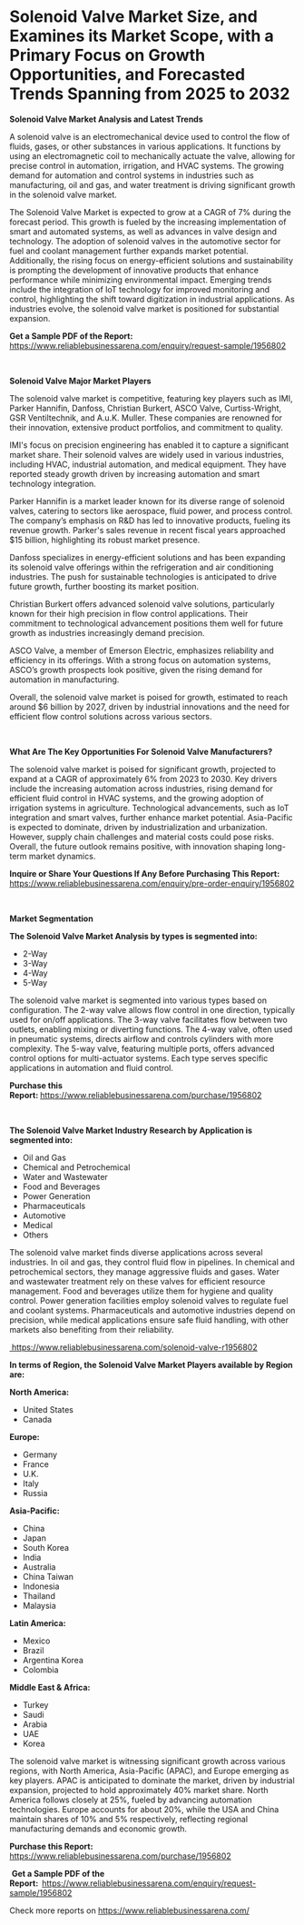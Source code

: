 <p><h1>Solenoid Valve Market Size, and Examines its Market Scope, with a Primary Focus on Growth Opportunities, and Forecasted Trends Spanning from 2025 to 2032</h1></p><p><strong>Solenoid Valve Market Analysis and Latest Trends</strong></p>
<p><p>A solenoid valve is an electromechanical device used to control the flow of fluids, gases, or other substances in various applications. It functions by using an electromagnetic coil to mechanically actuate the valve, allowing for precise control in automation, irrigation, and HVAC systems. The growing demand for automation and control systems in industries such as manufacturing, oil and gas, and water treatment is driving significant growth in the solenoid valve market.</p><p>The Solenoid Valve Market is expected to grow at a CAGR of 7% during the forecast period. This growth is fueled by the increasing implementation of smart and automated systems, as well as advances in valve design and technology. The adoption of solenoid valves in the automotive sector for fuel and coolant management further expands market potential. Additionally, the rising focus on energy-efficient solutions and sustainability is prompting the development of innovative products that enhance performance while minimizing environmental impact. Emerging trends include the integration of IoT technology for improved monitoring and control, highlighting the shift toward digitization in industrial applications. As industries evolve, the solenoid valve market is positioned for substantial expansion.</p></p>
<p><strong>Get a Sample PDF of the Report:&nbsp;</strong> <a href="https://www.reliablebusinessarena.com/enquiry/request-sample/1956802?utm_campaign=2928&utm_medium=2&utm_source=Github&utm_content=ia&utm_term=10042025&utm_id=solenoid-valve">https://www.reliablebusinessarena.com/enquiry/request-sample/1956802</a></p>
<p>&nbsp;</p>
<p><strong>Solenoid Valve Major Market Players</strong></p>
<p><p>The solenoid valve market is competitive, featuring key players such as IMI, Parker Hannifin, Danfoss, Christian Burkert, ASCO Valve, Curtiss-Wright, GSR Ventiltechnik, and A.u.K. Muller. These companies are renowned for their innovation, extensive product portfolios, and commitment to quality.</p><p>IMI's focus on precision engineering has enabled it to capture a significant market share. Their solenoid valves are widely used in various industries, including HVAC, industrial automation, and medical equipment. They have reported steady growth driven by increasing automation and smart technology integration.</p><p>Parker Hannifin is a market leader known for its diverse range of solenoid valves, catering to sectors like aerospace, fluid power, and process control. The company’s emphasis on R&D has led to innovative products, fueling its revenue growth. Parker's sales revenue in recent fiscal years approached $15 billion, highlighting its robust market presence.</p><p>Danfoss specializes in energy-efficient solutions and has been expanding its solenoid valve offerings within the refrigeration and air conditioning industries. The push for sustainable technologies is anticipated to drive future growth, further boosting its market position.</p><p>Christian Burkert offers advanced solenoid valve solutions, particularly known for their high precision in flow control applications. Their commitment to technological advancement positions them well for future growth as industries increasingly demand precision.</p><p>ASCO Valve, a member of Emerson Electric, emphasizes reliability and efficiency in its offerings. With a strong focus on automation systems, ASCO’s growth prospects look positive, given the rising demand for automation in manufacturing.</p><p>Overall, the solenoid valve market is poised for growth, estimated to reach around $6 billion by 2027, driven by industrial innovations and the need for efficient flow control solutions across various sectors.</p></p>
<p>&nbsp;</p>
<p><strong>What Are The Key Opportunities For Solenoid Valve Manufacturers?</strong></p>
<p><p>The solenoid valve market is poised for significant growth, projected to expand at a CAGR of approximately 6% from 2023 to 2030. Key drivers include the increasing automation across industries, rising demand for efficient fluid control in HVAC systems, and the growing adoption of irrigation systems in agriculture. Technological advancements, such as IoT integration and smart valves, further enhance market potential. Asia-Pacific is expected to dominate, driven by industrialization and urbanization. However, supply chain challenges and material costs could pose risks. Overall, the future outlook remains positive, with innovation shaping long-term market dynamics.</p></p>
<p><strong>Inquire or Share Your Questions If Any Before Purchasing This Report:</strong> <a href="https://www.reliablebusinessarena.com/enquiry/pre-order-enquiry/1956802?utm_campaign=2928&utm_medium=2&utm_source=Github&utm_content=ia&utm_term=10042025&utm_id=solenoid-valve">https://www.reliablebusinessarena.com/enquiry/pre-order-enquiry/1956802</a></p>
<p>&nbsp;</p>
<p><strong>Market Segmentation</strong></p>
<p><strong>The Solenoid Valve Market Analysis by types is segmented into:</strong></p>
<p><ul><li>2-Way</li><li>3-Way</li><li>4-Way</li><li>5-Way</li></ul></p>
<p><p>The solenoid valve market is segmented into various types based on configuration. The 2-way valve allows flow control in one direction, typically used for on/off applications. The 3-way valve facilitates flow between two outlets, enabling mixing or diverting functions. The 4-way valve, often used in pneumatic systems, directs airflow and controls cylinders with more complexity. The 5-way valve, featuring multiple ports, offers advanced control options for multi-actuator systems. Each type serves specific applications in automation and fluid control.</p></p>
<p><strong>Purchase this Report:&nbsp;</strong><a href="https://www.reliablebusinessarena.com/purchase/1956802?utm_campaign=2928&utm_medium=2&utm_source=Github&utm_content=ia&utm_term=10042025&utm_id=solenoid-valve">https://www.reliablebusinessarena.com/purchase/1956802</a></p>
<p>&nbsp;</p>
<p><strong>The Solenoid Valve Market Industry Research by Application is segmented into:</strong></p>
<p><ul><li>Oil and Gas</li><li>Chemical and Petrochemical</li><li>Water and Wastewater</li><li>Food and Beverages</li><li>Power Generation</li><li>Pharmaceuticals</li><li>Automotive</li><li>Medical</li><li>Others</li></ul></p>
<p><p>The solenoid valve market finds diverse applications across several industries. In oil and gas, they control fluid flow in pipelines. In chemical and petrochemical sectors, they manage aggressive fluids and gases. Water and wastewater treatment rely on these valves for efficient resource management. Food and beverages utilize them for hygiene and quality control. Power generation facilities employ solenoid valves to regulate fuel and coolant systems. Pharmaceuticals and automotive industries depend on precision, while medical applications ensure safe fluid handling, with other markets also benefiting from their reliability.</p></p>
<p><a href="https://www.reliablebusinessarena.com/solenoid-valve-r1956802?utm_campaign=2928&utm_medium=2&utm_source=Github&utm_content=ia&utm_term=10042025&utm_id=solenoid-valve">&nbsp;https://www.reliablebusinessarena.com/solenoid-valve-r1956802</a></p>
<p><strong>In terms of Region, the Solenoid Valve Market Players available by Region are:</strong></p>
<p>
    <p> <strong> North America: </strong>
        <ul>
            <li>United States</li>
            <li>Canada</li>
        </ul>
        </p> 
    <p> <strong> Europe: </strong>
        <ul>
            <li>Germany</li>
            <li>France</li>
            <li>U.K.</li>
            <li>Italy</li>
            <li>Russia</li>
        </ul>
        </p> 
    <p> <strong> Asia-Pacific: </strong>
        <ul>
            <li>China</li>
            <li>Japan</li>
            <li>South Korea</li>
            <li>India</li>
            <li>Australia</li>
            <li>China Taiwan</li>
            <li>Indonesia</li>
            <li>Thailand</li>
            <li>Malaysia</li>
        </ul>
        </p> 
    <p> <strong> Latin America: </strong>
        <ul>
            <li>Mexico</li>
            <li>Brazil</li>
            <li>Argentina Korea</li>
            <li>Colombia</li>
        </ul>
        </p> 
    <p> <strong> Middle East & Africa: </strong>
        <ul>
            <li>Turkey</li>
            <li>Saudi</li>
            <li>Arabia</li>
            <li>UAE</li>
            <li>Korea</li>
        </ul>
    </p>
    </p>
<p><p>The solenoid valve market is witnessing significant growth across various regions, with North America, Asia-Pacific (APAC), and Europe emerging as key players. APAC is anticipated to dominate the market, driven by industrial expansion, projected to hold approximately 40% market share. North America follows closely at 25%, fueled by advancing automation technologies. Europe accounts for about 20%, while the USA and China maintain shares of 10% and 5% respectively, reflecting regional manufacturing demands and economic growth.</p></p>
<p><strong>Purchase this Report: </strong><a href="https://www.reliablebusinessarena.com/purchase/1956802?utm_campaign=2928&utm_medium=2&utm_source=Github&utm_content=ia&utm_term=10042025&utm_id=solenoid-valve">https://www.reliablebusinessarena.com/purchase/1956802</a></p>
<p>&nbsp;<strong>Get a Sample PDF of the Report:&nbsp;&nbsp;</strong><a href="https://www.reliablebusinessarena.com/enquiry/request-sample/1956802?utm_campaign=2928&utm_medium=2&utm_source=Github&utm_content=ia&utm_term=10042025&utm_id=solenoid-valve">https://www.reliablebusinessarena.com/enquiry/request-sample/1956802</a></p>
<p><strong></strong></p>
<p>Check more reports on <a href="https://www.reliablebusinessarena.com/?utm_campaign=2928&utm_medium=2&utm_source=Github&utm_content=ia&utm_term=10042025&utm_id=solenoid-valve">https://www.reliablebusinessarena.com/</a></p>